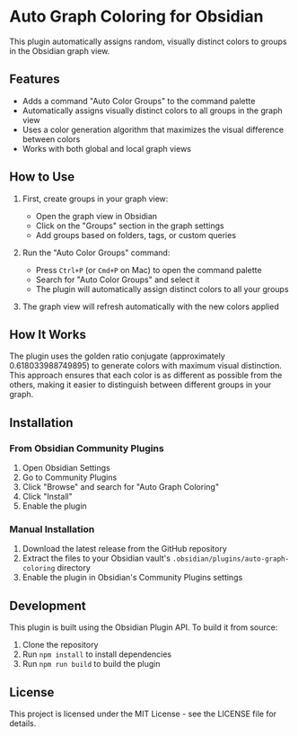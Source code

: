 # Auto Graph Coloring for Obsidian

This plugin automatically assigns random, visually distinct colors to groups in the Obsidian graph view.

## Features

- Adds a command "Auto Color Groups" to the command palette
- Automatically assigns visually distinct colors to all groups in the graph view
- Uses a color generation algorithm that maximizes the visual difference between colors
- Works with both global and local graph views

## How to Use

1. First, create groups in your graph view:
   - Open the graph view in Obsidian
   - Click on the "Groups" section in the graph settings
   - Add groups based on folders, tags, or custom queries

2. Run the "Auto Color Groups" command:
   - Press `Ctrl+P` (or `Cmd+P` on Mac) to open the command palette
   - Search for "Auto Color Groups" and select it
   - The plugin will automatically assign distinct colors to all your groups

3. The graph view will refresh automatically with the new colors applied

## How It Works

The plugin uses the golden ratio conjugate (approximately 0.618033988749895) to generate colors with maximum visual distinction. This approach ensures that each color is as different as possible from the others, making it easier to distinguish between different groups in your graph.

## Installation

### From Obsidian Community Plugins

1. Open Obsidian Settings
2. Go to Community Plugins
3. Click "Browse" and search for "Auto Graph Coloring"
4. Click "Install"
5. Enable the plugin

### Manual Installation

1. Download the latest release from the GitHub repository
2. Extract the files to your Obsidian vault's `.obsidian/plugins/auto-graph-coloring` directory
3. Enable the plugin in Obsidian's Community Plugins settings

## Development

This plugin is built using the Obsidian Plugin API. To build it from source:

1. Clone the repository
2. Run `npm install` to install dependencies
3. Run `npm run build` to build the plugin

## License

This project is licensed under the MIT License - see the LICENSE file for details.
